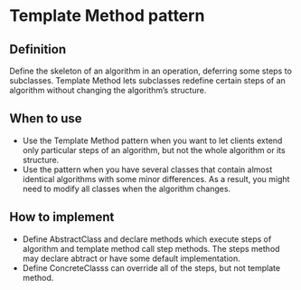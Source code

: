 # Template Method pattern

## Definition
Define the skeleton of an algorithm in an operation, deferring some steps to subclasses. 
Template Method lets subclasses redefine certain steps of an algorithm without changing the algorithm’s structure.

## When to use 
 - Use the Template Method pattern when you want to let clients extend only particular steps of an algorithm, but not the whole algorithm or its structure.
 - Use the pattern when you have several classes that contain almost identical algorithms with some minor differences. 
 As a result, you might need to modify all classes when the algorithm changes.


## How to implement 
 - Define AbstractClass and declare methods which execute steps of algorithm and template method call step methods.
 The steps method may declare abtract or have some default implementation.
 - Define ConcreteClasss can override all of the steps, but not template method.
 